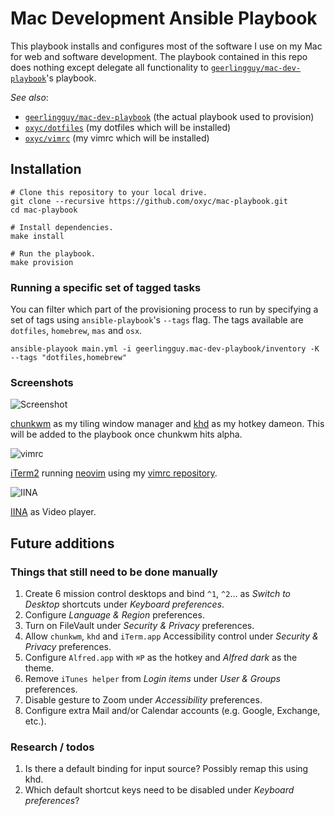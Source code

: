 # Mac Development Ansible Playbook

This playbook installs and configures most of the software I use on my Mac for web and software development. The playbook contained in this repo does nothing except delegate all functionality to [`geerlingguy/mac-dev-playbook`](https://github.com/geerlingguy/mac-dev-playbook)'s playbook.

*See also*:

- [`geerlingguy/mac-dev-playbook`](https://github.com/geerlingguy/mac-dev-playbook) (the actual playbook used to provision)
- [`oxyc/dotfiles`](https://github.com/oxyc/dotfiles) (my dotfiles which will be installed)
- [`oxyc/vimrc`](https://github.com/oxyc/vimrc) (my vimrc which will be installed)

## Installation

    # Clone this repository to your local drive.
    git clone --recursive https://github.com/oxyc/mac-playbook.git
    cd mac-playbook

    # Install dependencies.
    make install

    # Run the playbook.
    make provision

### Running a specific set of tagged tasks

You can filter which part of the provisioning process to run by specifying a set of tags using `ansible-playbook`'s `--tags` flag. The tags available are `dotfiles`, `homebrew`, `mas` and `osx`.

    ansible-playook main.yml -i geerlingguy.mac-dev-playbook/inventory -K --tags "dotfiles,homebrew"

### Screenshots

![Screenshot](http://i.imgur.com/XJjQx0C.jpg)

[chunkwm](https://github.com/koekeishiya/chunkwm) as my tiling window manager and [khd](https://github.com/koekeishiya/khd) as my hotkey dameon. This will be added to the playbook once chunkwm hits alpha.

![vimrc](http://i.imgur.com/MFYk8fT.jpg)

[iTerm2](https://www.iterm2.com/) running [neovim](https://neovim.io/) using my [vimrc repository](https://github.com/oxyc/vimrc).

![IINA](http://i.imgur.com/doIWf0i.jpg)

[IINA](https://lhc70000.github.io/iina/) as Video player.

## Future additions

### Things that still need to be done manually

1. Create 6 mission control desktops and bind `^1`, `^2`… as _Switch to Desktop_ shortcuts under _Keyboard preferences_.
1. Configure _Language & Region_ preferences.
1. Turn on FileVault under _Security & Privacy_ preferences.
1. Allow `chunkwm`, `khd` and `iTerm.app` Accessibility control under _Security & Privacy_ preferences.
1. Configure `Alfred.app` with `⌘P` as the hotkey and _Alfred dark_ as the theme.
1. Remove `iTunes helper` from _Login items_ under _User & Groups_ preferences.
1. Disable gesture to Zoom under _Accessibility_ preferences.
1. Configure extra Mail and/or Calendar accounts (e.g. Google, Exchange, etc.).

### Research / todos

1. Is there a default binding for input source? Possibly remap this using khd.
1. Which default shortcut keys need to be disabled under _Keyboard preferences_?
